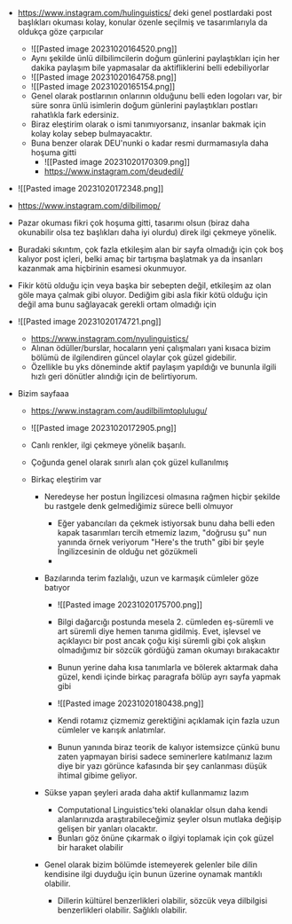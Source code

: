 - https://www.instagram.com/hulinguistics/ deki genel postlardaki post başlıkları okuması kolay, konular özenle seçilmiş ve tasarımlarıyla da oldukça göze çarpıcılar
	- ![[Pasted image 20231020164520.png]] 
	-  Aynı şekilde ünlü dilbilimcilerin doğum günlerini paylaştıkları için her dakika paylaşım bile yapmasalar da aktifliklerini belli edebiliyorlar
	- ![[Pasted image 20231020164758.png]]
	- ![[Pasted image 20231020165154.png]]
	- Genel olarak postlarının onlarının olduğunu belli eden logoları var, bir süre sonra ünlü isimlerin doğum günlerini paylaştıkları postları rahatlıkla fark edersiniz. 
	- Biraz eleştirim olarak o ismi tanımıyorsanız, insanlar bakmak için kolay kolay sebep bulmayacaktır. 
	-  Buna benzer olarak DEU'nunki o kadar resmi durmamasıyla daha hoşuma gitti
		- ![[Pasted image 20231020170309.png]]
		- https://www.instagram.com/deudedil/



- ![[Pasted image 20231020172348.png]]
- https://www.instagram.com/dilbilimop/
- Pazar okuması fikri çok hoşuma gitti, tasarımı olsun (biraz daha okunabilir olsa tez başlıkları daha iyi olurdu) direk ilgi çekmeye yönelik.
- Buradaki sıkıntım, çok fazla etkileşim alan bir sayfa olmadığı için çok boş kalıyor post içleri, belki amaç bir tartışma başlatmak ya da insanları kazanmak ama hiçbirinin esamesi okunmuyor.
- Fikir kötü olduğu için veya başka bir sebepten değil, etkileşim az olan göle maya çalmak gibi oluyor. Dediğim gibi asla fikir kötü olduğu için değil ama bunu sağlayacak gerekli ortam olmadığı için

- ![[Pasted image 20231020174721.png]]
	- https://www.instagram.com/nyulinguistics/
	- Alınan ödüller/burslar, hocaların yeni çalışmaları yani kısaca bizim bölümü de ilgilendiren güncel olaylar çok güzel gidebilir.
	- Özellikle bu yks döneminde aktif paylaşım yapıldığı ve bununla ilgili hızlı geri dönütler alındığı için de belirtiyorum.



- Bizim sayfaaa
	- https://www.instagram.com/audilbilimtoplulugu/
	- ![[Pasted image 20231020172905.png]]
	- Canlı renkler, ilgi çekmeye yönelik başarılı.
	- Çoğunda genel olarak sınırlı alan çok güzel kullanılmış

	- Birkaç eleştirim var
		- Neredeyse her postun İngilizcesi olmasına rağmen hiçbir şekilde bu rastgele denk gelmediğimiz sürece belli olmuyor
			- Eğer yabancıları da çekmek istiyorsak bunu daha belli eden kapak tasarımları tercih etmemiz lazım, "doğrusu şu" nun yanında örnek veriyorum "Here's the truth" gibi bir şeyle İngilizcesinin de olduğu net gözükmeli
			- 
		- Bazılarında terim fazlalığı, uzun ve karmaşık cümleler göze batıyor
			- ![[Pasted image 20231020175700.png]]
			- Bilgi dağarcığı postunda mesela 2. cümleden eş-süremli ve art süremli diye hemen tanıma gidilmiş. Evet, işlevsel ve açıklayıcı bir post ancak çoğu kişi süremli gibi çok alışkın olmadığımız bir sözcük gördüğü zaman okumayı bırakacaktır
			- Bunun yerine daha kısa tanımlarla ve bölerek aktarmak daha güzel, kendi içinde birkaç paragrafa bölüp ayrı sayfa yapmak gibi
			 
			- ![[Pasted image 20231020180438.png]]
			- Kendi rotamız çizmemiz gerektiğini açıklamak için fazla uzun cümleler ve karışık anlatımlar.
			- Bunun yanında biraz teorik de kalıyor istemsizce çünkü bunu zaten yapmayan birisi sadece seminerlere katılmanız lazım diye bir yazı görünce kafasında bir şey canlanması düşük ihtimal gibime geliyor.

		-  Sükse yapan şeyleri arada daha aktif kullanmamız lazım
			- Computational Linguistics'teki olanaklar olsun daha kendi alanlarınızda araştırabileceğimiz şeyler olsun mutlaka değişip gelişen bir yanları olacaktır.
			- Bunları göz önüne çıkarmak o ilgiyi toplamak için çok güzel bir haraket olabilir

		- Genel olarak bizim bölümde istemeyerek gelenler bile dilin kendisine ilgi duyduğu için bunun üzerine oynamak mantıklı olabilir.
			- Dillerin kültürel benzerlikleri olabilir, sözcük veya dilbilgisi benzerlikleri olabilir. Sağlıklı olabilir.